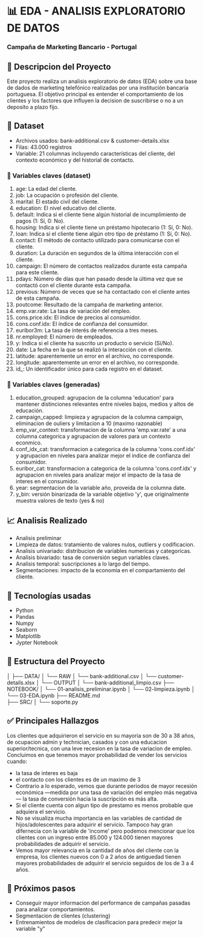 # 📊 EDA - ANALISIS EXPLORATORIO DE DATOS
### **Campaña de Marketing Bancario - Portugal**

## 📝 Descripcion del Proyecto 
Este proyecto realiza un analisis exploratorio de datos (EDA) sobre una base de dados de marketing telefónico realizadas por una institución bancaria portuguesa. El objetivo principal es entender el comportamiento de los clientes y los factores que influyen la decision de suscribirse o no a un deposito a plazo fijo. 

## 📁 Dataset
- Archivos usados: bank-additional.csv & customer-details.xlsx
- Filas: 43.000 registros
- Variable: 21 columnas incluyendo características del cliente, del contexto económico y del historial de contacto.

### 📌 Variables claves (dataset)

 1. age: La edad del cliente.
 2. job: La ocupación o profesión del cliente.
 3. marital: El estado civil del cliente.
 4. education: El nivel educativo del cliente.
 5. default: Indica si el cliente tiene algún historial de incumplimiento de pagos (1: Sí, 0: No).
 6. housing: Indica si el cliente tiene un préstamo hipotecario (1: Sí, 0: No).
 7. loan: Indica si el cliente tiene algún otro tipo de préstamo (1: Sí, 0: No).
 8. contact: El método de contacto utilizado para comunicarse con el cliente.
 9. duration: La duración en segundos de la última interacción con el cliente.
 10. campaign: El número de contactos realizados durante esta campaña para este cliente.
 11. pdays: Número de días que han pasado desde la última vez que se contactó con el cliente durante esta campaña.
 12. previous: Número de veces que se ha contactado con el cliente antes de esta campaña.
 13. poutcome: Resultado de la campaña de marketing anterior.
 14. emp.var.rate: La tasa de variación del empleo.
 15. cons.price.idx: El índice de precios al consumidor.
 16. cons.conf.idx: El índice de confianza del consumidor.
 17. euribor3m: La tasa de interés de referencia a tres meses.
 18. nr.employed: El número de empleados.
 19. y: Indica si el cliente ha suscrito un producto o servicio (Sí/No).
 20. date: La fecha en la que se realizó la interacción con el cliente.
 21. latitude: aparentemente un error en el archivo, no corresponde.
 22. longitude: aparentemente un error en el archivo, no corresponde.
 23. id_: Un identificador único para cada registro en el dataset.

 ### 📌 Variables claves (generadas)
 1. education_grouped: agrupacion de la columna 'education' para mantener distinciones relevantes entre niveles bajos, medios y altos de educación.
 2. campaign_capped: limpieza y agrupacion de la columna campaign, eliminacion de ouliers y limitacion a 10 (maximo razonable)
 3. emp_var_context: transformacion de la columna 'emp.var.rate' a una columna categorica y agrupacion de valores para un contexto econmico.
 4. conf_idx_cat: transformacion a categorica de la columna 'cons.conf.idx' y agrupacion en niveles para analizar mejor el indice de confianza del consumidor. 
 5. euribor_cat: transformacion a categorica de la columna 'cons.conf.idx' y agrupacion en niveles para analizar mejor el impacto de la tasa de interes en el consumidor. 
 6. year: segmentacion de la variable año, proveida de la columna date.
 7. y_bin: versión binarizada de la variable objetivo 'y', que originalmente muestra valores de texto (yes & no)

## 📈 Analisis Realizado
- Analisis preliminar
- Limpieza de datos: tratamiento de valores nulos, outliers y codificacion. 
- Analisis univariado: distribucion de variables numericas y categoricas.
- Analisis bivariado: tasa de conversión segun variables claves. 
- Analisis temporal: suscripciones a lo largo del tiempo.
- Segmentaciones: impacto de la economia en el compartamiento del cliente.

## 🧰 Tecnologías usadas
- Python 
- Pandas
- Numpy
- Seaborn
- Matplotlib
- Jypter Notebook

## 📂 Estructura del Proyecto
│
├── DATA/
│    └── RAW
│          └── bank-additional.csv
│          └── customer-details.xlsx
│    └── OUTPUT
│          └── bank-additional_limpio.csv
├── NOTEBOOK/
│    └── 01-analisis_preliminar.ipynb
│    └── 02-limpieza.ipynb
│    └── 03-EDA.ipynb
├── README.md   
├── SRC/
│  └── soporte.py

## ✅ Principales Hallazgos
Los clientes que adquirieron el servicio en su mayoria son de 30 a 38 años, de ocupacion admin y technician, casados y con una educacion superior/tecnica, con una leve recesion en la tasa de variacion de empleo.
Concluimos en que tenemos mayor probabilidad de vender los servicios cuando:
- la tasa de interes es baja
- el contacto con los clientes es de un maximo de 3
- Contrario a lo esperado, vemos que durante periodos de mayor recesión económica —medida por una tasa de variación del empleo más negativa— la tasa de conversión hacia la suscripción es más alta. 
- Si el cliente cuenta con algun tipo de prestamo es menos probable que adquiera el servicio.
- No se visualiza mucha importancia en las variables de cantidad de hijos/adolescentes para adquirir el servicio. Tampoco hay gran difernecia con la variable de 'income' pero podemos mencionar que los clientes con un ingreso entre 85.000 y 124.000 tienen mayores probabilidades de adquirir el servicio.
- Vemos mayor relevancia en la cantidad de años del cliente con la empresa, los clientes nuevos con 0 a 2 ańos de antiguedad tienen mayores probabilidades de adquirir el servicio seguidos de los de 3 a 4 años.

## 📌 Próximos pasos
- Conseguir mayor informacion del performance de campañas pasadas para analizar comportamientos.
- Segmentacion de clientes (clustering)
- Entrenamientos de modelos de clasificacion para predecir mejor la variable "y"
